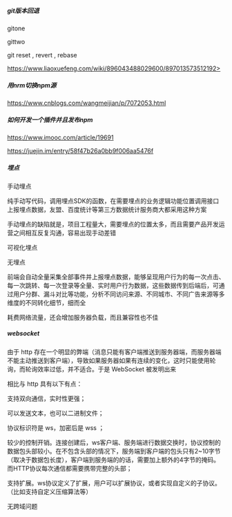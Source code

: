 ##### git版本回退

gitone

gittwo

git reset , revert , rebase

https://www.liaoxuefeng.com/wiki/896043488029600/897013573512192> 

##### 用nrm切换npm源

<https://www.cnblogs.com/wangmeijian/p/7072053.html> 

##### 如何开发一个插件并且发布npm

<https://www.imooc.com/article/19691> 

<https://juejin.im/entry/58f47b26a0bb9f006aa5476f> 

##### 埋点

手动埋点

纯手动写代码，调用埋点SDK的函数，在需要埋点的业务逻辑功能位置调用接口上报埋点数据，友盟、百度统计等第三方数据统计服务商大都采用这种方案

手动埋点的缺陷就是，项目工程量大，需要埋点的位置太多，而且需要产品开发运营之间相互反复沟通，容易出现手动差错

可视化埋点

无埋点

前端会自动全量采集全部事件并上报埋点数据，能够呈现用户行为的每一次点击、每一次跳转、每一次登录等全量、实时用户行为数据，这些数据传到后端后，可通过用户分群、漏斗对比等功能，分析不同访问来源、不同城市、不同广告来源等多维度的不同转化细节，细而全

耗费网络流量，还会增加服务器负载，而且兼容性也不佳

##### websocket

 由于 http 存在一个明显的弊端（消息只能有客户端推送到服务器端，而服务器端不能主动推送到客户端），导致如果服务器如果有连续的变化，这时只能使用轮询，而轮询效率过低，并不适合。于是 WebSocket 被发明出来 

相比与 http 具有以下有点： 

支持双向通信，实时性更强；

可以发送文本，也可以二进制文件；

协议标识符是 ws，加密后是 wss ；

较少的控制开销。连接创建后，ws客户端、服务端进行数据交换时，协议控制的数据包头部较小。在不包含头部的情况下，服务端到客户端的包头只有2~10字节（取决于数据包长度），客户端到服务端的的话，需要加上额外的4字节的掩码。而HTTP协议每次通信都需要携带完整的头部；

支持扩展。ws协议定义了扩展，用户可以扩展协议，或者实现自定义的子协议。（比如支持自定义压缩算法等）

无跨域问题

 